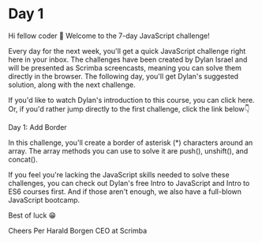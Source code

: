 # Day 1
Hi fellow coder 👋
Welcome to the 7-day JavaScript challenge!

Every day for the next week, you'll get a quick JavaScript challenge right here in your inbox. The challenges have been created by Dylan Israel and will be presented as Scrimba screencasts, meaning you can solve them directly in the browser. The following day, you'll get Dylan's suggested solution, along with the next challenge.

If you'd like to watch Dylan's introduction to this course, you can click here. Or, if you'd rather jump directly to the first challenge, click the link below👇

Day 1: Add Border

In this challenge, you'll create a border of asterisk (*) characters around an array. The array methods you can use to solve it are push(), unshift(), and concat().

If you feel you're lacking the JavaScript skills needed to solve these challenges, you can check out Dylan's free Intro to JavaScript and Intro to ES6 courses first. And if those aren't enough, we also have a full-blown JavaScript bootcamp.

Best of luck 😁

Cheers
Per Harald Borgen
CEO at Scrimba
